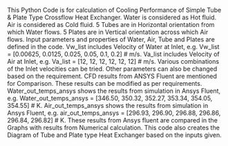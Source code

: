This Python Code is for calculation of Cooling Performance of Simple Tube & Plate Type Crossflow Heat Exchanger.
Water is considered as Hot fluid.
Air is considered as Cold fluid.
5 Tubes are in Horizontal orientation from which Water flows.
5 Plates are in Vertical orientation across which Air flows.
Input parameters and properties of Water, Air, Tube and Plates are defined in the code.
Vw_list includes Velocity of Water at Inlet, e.g. Vw_list = [0.00625, 0.0125, 0.025, 0.05, 0.1, 0.2]  # m/s.
Va_list includes Velocity of Air at Inlet, e.g. Va_list = [12, 12, 12, 12, 12, 12]  # m/s.
Various combinations of the Inlet velocities can be tried.
Other parameters can also be changed based on the requirement.
CFD results from ANSYS Fluent are mentioned for Comparison. These results can be modified as per requirements.
Water_out_temps_ansys shows the results from simulation in Ansys Fluent, e.g. Water_out_temps_ansys = [346.50, 350.32, 352.27, 353.34, 354.05, 354.55] # K.
Air_out_temps_ansys shows the results from simulation in Ansys Fluent, e.g. air_out_temps_ansys = [296.93, 296.90, 296.88, 296.86, 296.84, 296.82] # K.
These results from Ansys fluent are compared in the Graphs with results from Numerical calculation.
This code also creates the Diagram of Tube and Plate type Heat Exchanger based on the inputs given.
